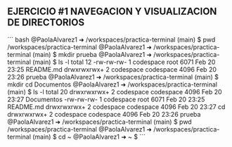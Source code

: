 ## EJERCICIO #1 NAVEGACION Y VISUALIZACION DE DIRECTORIOS
´´´ bash
@PaolaAlvarez1 ➜ /workspaces/practica-terminal (main) $ pwd
/workspaces/practica-terminal
@PaolaAlvarez1 ➜ /workspaces/practica-terminal (main) $ mkdir prueba
@PaolaAlvarez1 ➜ /workspaces/practica-terminal (main) $ ls -l
total 12
-rw-rw-rw-  1 codespace root      6071 Feb 20 23:25 README.md
drwxrwxrwx+ 2 codespace codespace 4096 Feb 20 23:26 prueba
@PaolaAlvarez1 ➜ /workspaces/practica-terminal (main) $ mkdir cd Documentos
@PaolaAlvarez1 ➜ /workspaces/practica-terminal (main) $ ls -l
total 20
drwxrwxrwx+ 2 codespace codespace 4096 Feb 20 23:27 Documentos
-rw-rw-rw-  1 codespace root      6071 Feb 20 23:25 README.md
drwxrwxrwx+ 2 codespace codespace 4096 Feb 20 23:27 cd
drwxrwxrwx+ 2 codespace codespace 4096 Feb 20 23:26 prueba
@PaolaAlvarez1 ➜ /workspaces/practica-terminal (main) $ pwd
/workspaces/practica-terminal
@PaolaAlvarez1 ➜ /workspaces/practica-terminal (main) $ cd ~
@PaolaAlvarez1 ➜ ~ $ 
´´´
